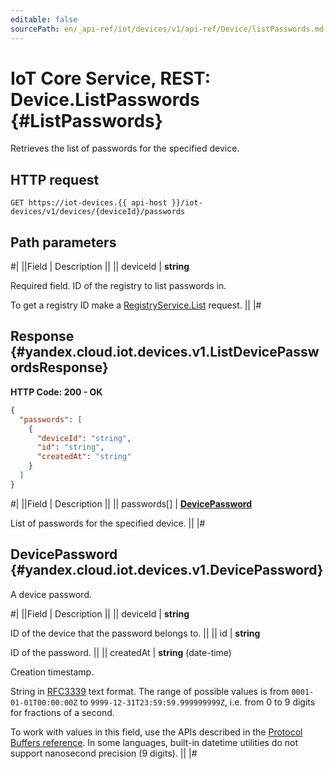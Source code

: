 ```yaml
---
editable: false
sourcePath: en/_api-ref/iot/devices/v1/api-ref/Device/listPasswords.md
---
```


# IoT Core Service, REST: Device.ListPasswords {#ListPasswords}

Retrieves the list of passwords for the specified device.

## HTTP request

```
GET https://iot-devices.{{ api-host }}/iot-devices/v1/devices/{deviceId}/passwords
```

## Path parameters

#|
||Field | Description ||
|| deviceId | **string**

Required field. ID of the registry to list passwords in.

To get a registry ID make a [RegistryService.List](/docs/iot-core/api-ref/Registry/list#List) request. ||
|#

## Response {#yandex.cloud.iot.devices.v1.ListDevicePasswordsResponse}

**HTTP Code: 200 - OK**

```json
{
  "passwords": [
    {
      "deviceId": "string",
      "id": "string",
      "createdAt": "string"
    }
  ]
}
```

#|
||Field | Description ||
|| passwords[] | **[DevicePassword](#yandex.cloud.iot.devices.v1.DevicePassword)**

List of passwords for the specified device. ||
|#

## DevicePassword {#yandex.cloud.iot.devices.v1.DevicePassword}

A device password.

#|
||Field | Description ||
|| deviceId | **string**

ID of the device that the password belongs to. ||
|| id | **string**

ID of the password. ||
|| createdAt | **string** (date-time)

Creation timestamp.

String in [RFC3339](https://www.ietf.org/rfc/rfc3339.txt) text format. The range of possible values is from
`0001-01-01T00:00:00Z` to `9999-12-31T23:59:59.999999999Z`, i.e. from 0 to 9 digits for fractions of a second.

To work with values in this field, use the APIs described in the
[Protocol Buffers reference](https://developers.google.com/protocol-buffers/docs/reference/overview).
In some languages, built-in datetime utilities do not support nanosecond precision (9 digits). ||
|#